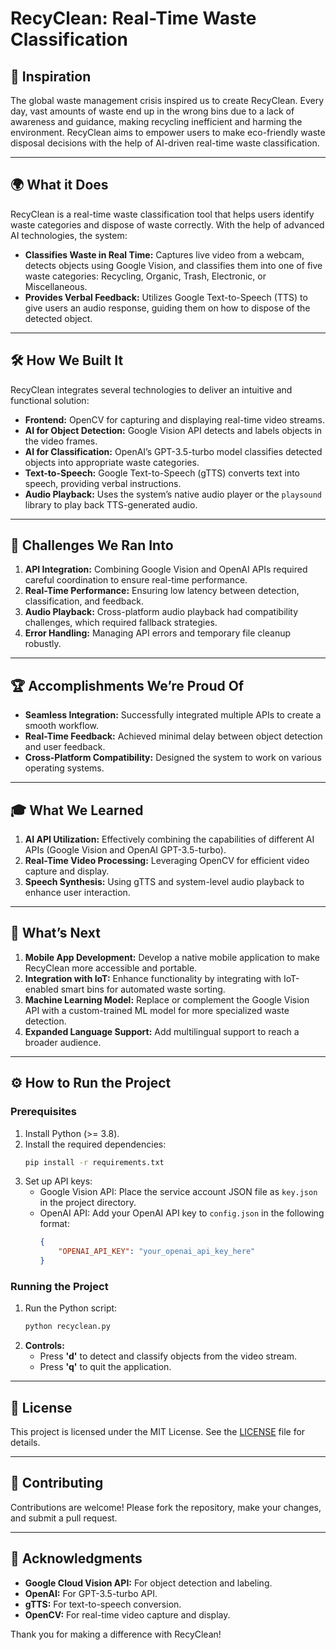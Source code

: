 
# RecyClean: Real-Time Waste Classification

## 🌱 **Inspiration**
The global waste management crisis inspired us to create RecyClean. Every day, vast amounts of waste end up in the wrong bins due to a lack of awareness and guidance, making recycling inefficient and harming the environment. RecyClean aims to empower users to make eco-friendly waste disposal decisions with the help of AI-driven real-time waste classification.

---

## 🌍 **What it Does**
RecyClean is a real-time waste classification tool that helps users identify waste categories and dispose of waste correctly. With the help of advanced AI technologies, the system:

- **Classifies Waste in Real Time:** Captures live video from a webcam, detects objects using Google Vision, and classifies them into one of five waste categories: Recycling, Organic, Trash, Electronic, or Miscellaneous.
- **Provides Verbal Feedback:** Utilizes Google Text-to-Speech (TTS) to give users an audio response, guiding them on how to dispose of the detected object.

---

## 🛠️ **How We Built It**
RecyClean integrates several technologies to deliver an intuitive and functional solution:

- **Frontend:** OpenCV for capturing and displaying real-time video streams.
- **AI for Object Detection:** Google Vision API detects and labels objects in the video frames.
- **AI for Classification:** OpenAI’s GPT-3.5-turbo model classifies detected objects into appropriate waste categories.
- **Text-to-Speech:** Google Text-to-Speech (gTTS) converts text into speech, providing verbal instructions.
- **Audio Playback:** Uses the system’s native audio player or the `playsound` library to play back TTS-generated audio.

---

## 🔧 **Challenges We Ran Into**

1. **API Integration:** Combining Google Vision and OpenAI APIs required careful coordination to ensure real-time performance.
2. **Real-Time Performance:** Ensuring low latency between detection, classification, and feedback.
3. **Audio Playback:** Cross-platform audio playback had compatibility challenges, which required fallback strategies.
4. **Error Handling:** Managing API errors and temporary file cleanup robustly.

---

## 🏆 **Accomplishments We’re Proud Of**

- **Seamless Integration:** Successfully integrated multiple APIs to create a smooth workflow.
- **Real-Time Feedback:** Achieved minimal delay between object detection and user feedback.
- **Cross-Platform Compatibility:** Designed the system to work on various operating systems.

---

## 🎓 **What We Learned**

1. **AI API Utilization:** Effectively combining the capabilities of different AI APIs (Google Vision and OpenAI GPT-3.5-turbo).
2. **Real-Time Video Processing:** Leveraging OpenCV for efficient video capture and display.
3. **Speech Synthesis:** Using gTTS and system-level audio playback to enhance user interaction.

---

## 🚀 **What’s Next**

1. **Mobile App Development:** Develop a native mobile application to make RecyClean more accessible and portable.
2. **Integration with IoT:** Enhance functionality by integrating with IoT-enabled smart bins for automated waste sorting.
3. **Machine Learning Model:** Replace or complement the Google Vision API with a custom-trained ML model for more specialized waste detection.
4. **Expanded Language Support:** Add multilingual support to reach a broader audience.

---

## ⚙️ **How to Run the Project**

### Prerequisites
1. Install Python (>= 3.8).
2. Install the required dependencies:
   ```bash
   pip install -r requirements.txt
   ```
3. Set up API keys:
   - Google Vision API: Place the service account JSON file as `key.json` in the project directory.
   - OpenAI API: Add your OpenAI API key to `config.json` in the following format:
     ```json
     {
         "OPENAI_API_KEY": "your_openai_api_key_here"
     }
     ```

### Running the Project
1. Run the Python script:
   ```bash
   python recyclean.py
   ```
2. **Controls:**
   - Press **'d'** to detect and classify objects from the video stream.
   - Press **'q'** to quit the application.

---

## 📜 **License**
This project is licensed under the MIT License. See the [LICENSE](LICENSE) file for details.

---

## 🤝 **Contributing**
Contributions are welcome! Please fork the repository, make your changes, and submit a pull request.

---

## 🙌 **Acknowledgments**

- **Google Cloud Vision API:** For object detection and labeling.
- **OpenAI:** For GPT-3.5-turbo API.
- **gTTS:** For text-to-speech conversion.
- **OpenCV:** For real-time video capture and display.

Thank you for making a difference with RecyClean!
